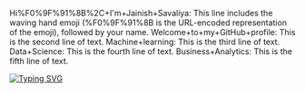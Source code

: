 Hi%F0%9F%91%8B%2C+I'm+Jainish+Savaliya: This line includes the waving hand emoji (%F0%9F%91%8B is the URL-encoded representation of the emoji), followed by your name.
Welcome+to+my+GitHub+profile: This is the second line of text.
Machine+learning: This is the third line of text.
Data+Science: This is the fourth line of text.
Business+Analytics: This is the fifth line of text.


[![Typing SVG](https://readme-typing-svg.demolab.com/?lines=Hi%F0%9F%91%8B%2C+I'm+Jainish+Savaliya;Welcome+to+my+GitHub+profile;Machine+learning;Data+Science;Business+Analytics&width=500)](https://git.io/typing-svg)
